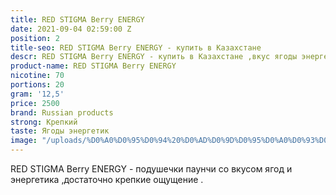 ```yaml
---
title: RED STIGMA Berry ENERGY
date: 2021-09-04 02:59:00 Z
position: 2
title-seo: RED STIGMA Berry ENERGY - купить в Казахстане
descr: RED STIGMA Berry ENERGY - купить в Казахстане ,вкус ягоды энергетик
product-name: RED STIGMA Berry ENERGY
nicotine: 70
portions: 20
gram: '12,5'
price: 2500
brand: Russian products
strong: Крепкий
taste: Ягоды энергетик
image: "/uploads/%D0%A0%D0%95%D0%94%20%D0%AD%D0%9D%D0%95%D0%A0%D0%93%D0%95%D0%A2%D0%98%D0%9A.png"
---
```


RED STIGMA Berry ENERGY - подушечки паунчи со вкусом ягод и энергетика ,достаточно крепкие ощущение .
